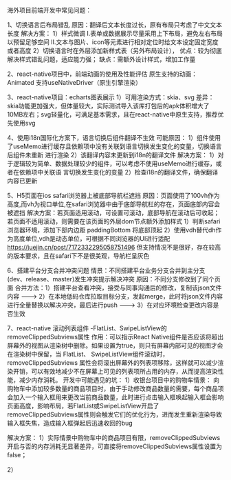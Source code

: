 海外项目前端开发中常见问题：

1、切换语言后布局错乱
原因：翻译后文本长度过长，原有布局只考虑了中文文本长度
解决方案：
  1）样式微调
    Ⅰ.表单或数据展示尽量采用上下布局，避免左右布局以预留足够空间
    Ⅱ.文本与图片、icon等元素进行相对定位时给文本设定固定宽度或者高度
  2）切换语言时在外层添加新样式表（另外布局设计），
     优点：较为彻底解决样式错乱问题，适应能力强；
     缺点：需额外设计样式，增加工作量


2、react-native项目中，前端动画的使用及性能评估
    原生支持的动画：Animated  支持useNativeDriver（原生引擎渲染）
    

3、react-native项目：echarts图表展示
   1）可用渲染方式：skia、svg
      差异：skia功能更加强大，但体量较大，实际测试导入该库打包后的apk体积增大了10MB左右；svg轻量化，可满足基本需求，且在react-native中原生支持，推荐优先使用svg


4、使用i18n国际化方案下，语言切换后组件翻译不生效
   可能原因：
    1）组件使用了useMemo进行缓存且依赖项中没有关联到语言切换发生变化的变量，切换语言后组件未重新 
       进行渲染
    2）该翻译内容未更新到i18n的翻译文件
   解决方案：
    1）对于逻辑较为简单、数据处理较少的组件，可以考虑不使用useMemo进行缓存，或者在依赖项中关联语 
       言切换发生变化的变量
    2）检查i18n的翻译文件，确保翻译内容已更新


5、H5页面在ios safari浏览器上被底部导航栏遮挡
   原因：页面使用了100vh作为高度,而vh为视口单位,在safari浏览器中由于底部导航栏的存在，页面底部内容会被遮挡
   解决方案：若页面适用滚动，可设置可滚动，底部导航在滚动后可收起；若页面不适用滚动，则需要在该页面的外层dom节点额外添加样式
   1）判断safari浏览器环境，添加下部内边距 paddingBottom 将底部顶起
   2）使用vdh替代dh作为高度单位,vdh是动态单位，可根据不同浏览器的UI进行适配
      https://juejin.cn/post/7172332295058751496
      但支持情况不是很好，存在较高的版本要求，且在safari下不是很美观，导航栏呈灰色


6、搭建平台分支合并冲突问题
   情景：不同搭建平台业务分支合并到主分支(dev、release、master)发生冲突提示解决冲突
   原因：不同分支修改到了同个页面
   合并方法：1）搭建平台查看冲突，接受与同事沟通后的修改，复制该json文件内容 ---> 2）在本地低码仓库拉取目标分支，发起merge，此时将json文件内容进行全量替换以解决冲突，最后进行push ---> 3）在对应环境检查更改内容是否生效

7、react-native 滚动列表组件 -FlatList、SwipeListView的removeClippedSubviews属性
   作用：可以指示React Native组件是否应该将超出屏幕外的视图从渲染树中删除。如果设置为true，则只有屏幕内部可见的视图才会在渲染树中保留，当 FlatList、 SwipeListView组件滚动时，removeClippedSubviews 属性会将滚出屏幕外的列表项移除，这样就可以减少渲染开销，可以有效地减少不在屏幕上可见的列表项所占用的内存，从而提高渲染性能，减少内存消耗。
   开发中可能遇见的坑：
   1）收银台项目中的购物车情景：
      向购物车中添加较多数量的商品项目时，由于手动修改商品数量的需要，每个商品项会加入一个输入框用来更改当前商品数量，此时进行点击输入框唤起输入框会影响页面高度，影响布局，若FlatList或SwipeListView开启了removeClippedSubviews属性则会触发它们的优化行为，进而发生重新渲染导致输入框失焦，造成输入框弹起后迅速收回的bug

   解决方案：
   1）实际情景中购物车中的商品项目有限，removeClippedSubviews开启与否的内存消耗无显著差异，可直接将removeClippedSubviews属性设置为false；

   2）
